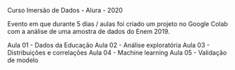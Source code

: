 Curso Imersão de Dados - Alura - 2020

Evento em que durante 5 dias / aulas foi criado um projeto no Google Colab com a análise de uma amostra de dados do Enem 2019.

Aula 01 - Dados da Educação
Aula 02 - Análise exploratória
Aula 03 - Distribuições e correlações
Aula 04 - Machine learning
Aula 05 - Validação de modelo

